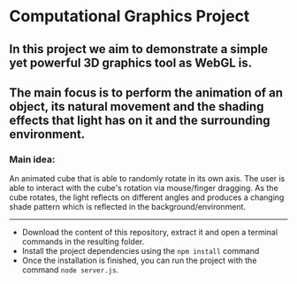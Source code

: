 # Computational Graphics Project

## In this project we aim to demonstrate a simple yet powerful 3D graphics tool as WebGL is.

## The main focus is to perform the animation of an object, its natural movement and the shading effects that light has on it and the surrounding environment.


### Main idea:
An animated cube that is able to randomly rotate in its own axis. The user is able to interact with the cube's rotation via mouse/finger dragging. As the cube rotates, the light reflects on different angles and produces a changing shade pattern which is reflected in the background/environment.


---

- Download the content of this repository, extract it and open a terminal
commands in the resulting folder.
- Install the project dependencies using the `npm install` command
- Once the installation is finished, you can run the project with the command
`node server.js`.
